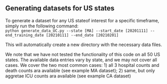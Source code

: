 

## Generating datasets for US states

To generate a dataset for any US stateof interest for a specific timeframe, simply run the following command:  
`python generate_data_UC.py --state [MA] --start_date [20201111] --end_training_date [20210111] --end_date [20210201]`

This will automatically create a new directory with the necessary data files.

We note that we have not tested the functionality of this code on all 50 US states. The available data entries vary by state, and we may not cover all cases. We cover the two most common cases: 1) all 3 hospital counts and death counts ara available (see example MA dataset); 2) same, but only aggretae ICU counts ara available (see example CA dataset)